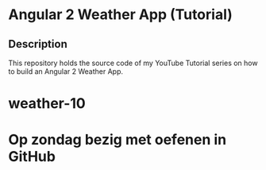 # Angular 2 Weather App (Tutorial)

## Description
This repository holds the source code of my YouTube Tutorial series on how to build an Angular 2 Weather App.
# weather-10
# Op zondag bezig met oefenen in GitHub
